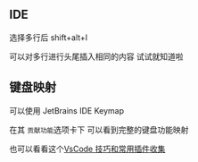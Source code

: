 
## IDE 
选择多行后 
shift+alt+I

可以对多行进行头尾插入相同的内容 试试就知道啦

## 键盘映射
可以使用 JetBrains IDE Keymap

在其 `贡献功能`选项卡下 可以看到完整的键盘功能映射

也可以看看这个[VsCode 技巧和常用插件收集](https://www.jianshu.com/p/402a9dddc2ab)